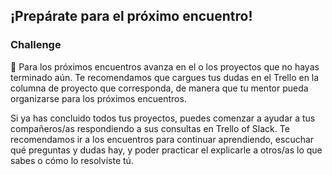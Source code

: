 ## ¡Prepárate para el próximo encuentro!

### Challenge

📝 Para los próximos encuentros avanza en el o los proyectos que no hayas terminado aún. Te recomendamos que cargues tus
dudas en el Trello en la columna de proyecto que corresponda, de manera que tu mentor pueda organizarse para los
próximos encuentros.

Si ya has concluido todos tus proyectos, puedes comenzar a ayudar a tus compañeros/as respondiendo a sus consultas en
Trello of Slack. Te recomendamos ir a los encuentros para continuar aprendiendo, escuchar qué preguntas y dudas hay, y
poder practicar el explicarle a otros/as lo que sabes o cómo lo resolviste tú.
